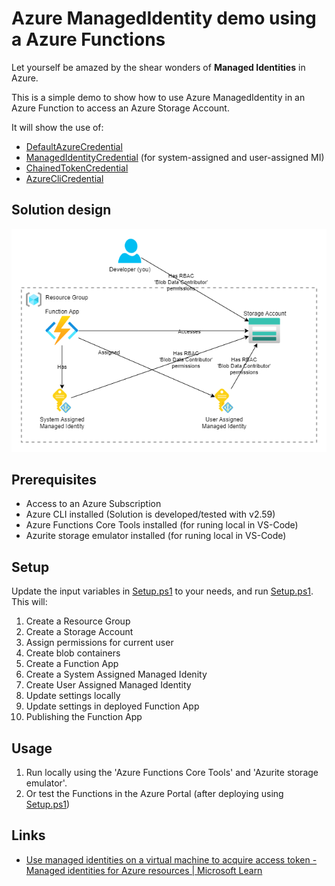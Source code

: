 # Azure ManagedIdentity demo using a Azure Functions

Let yourself be amazed by the shear wonders of __Managed Identities__ in Azure.

This is a simple demo to show how to use Azure ManagedIdentity in an Azure Function to access an Azure Storage Account.

It will show the use of:

- [DefaultAzureCredential](https://learn.microsoft.com/en-us/dotnet/api/azure.identity.defaultazurecredential?view=azure-dotnet)
- [ManagedIdentityCredential](https://learn.microsoft.com/en-us/dotnet/api/azure.identity.managedidentitycredential?view=azure-dotnet) (for system-assigned and user-assigned MI)
- [ChainedTokenCredential](https://learn.microsoft.com/en-us/dotnet/api/azure.identity.chainedtokencredential?view=azure-dotnet)
- [AzureCliCredential](https://learn.microsoft.com/en-us/dotnet/api/azure.identity.azureclicredential?view=azure-dotnet)

## Solution design

![Solution-design.drawio.png](docs/Solution-design.drawio.png)

## Prerequisites

- Access to an Azure Subscription
- Azure CLI installed (Solution is developed/tested with v2.59)
- Azure Functions Core Tools installed (for runing local in VS-Code)
- Azurite storage emulator installed (for runing local in VS-Code)

## Setup

Update the input variables in [Setup.ps1](Setup.ps1) to your needs, and run [Setup.ps1](Setup.ps1). This will:

1. Create a Resource Group
2. Create a Storage Account
3. Assign permissions for current user
4. Create blob containers
5. Create a Function App
6. Create a System Assigned Managed Idenity
7. Create User Assigned Managed Identity
8. Update settings locally
9. Update settings in deployed Function App
10. Publishing the Function App

## Usage

1. Run locally using the 'Azure Functions Core Tools' and 'Azurite storage emulator'.
2. Or test the Functions in the Azure Portal (after deploying using [Setup.ps1](Setup.ps1))

## Links

- [Use managed identities on a virtual machine to acquire access token - Managed identities for Azure resources | Microsoft Learn](https://learn.microsoft.com/en-us/entra/identity/managed-identities-azure-resources/how-to-use-vm-token)